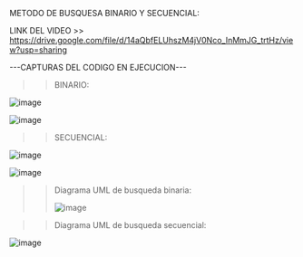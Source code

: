 METODO DE BUSQUESA BINARIO Y SECUENCIAL:   

LINK DEL VIDEO >>  https://drive.google.com/file/d/14aQbfELUhszM4jV0Nco_InMmJG_trtHz/view?usp=sharing 


---CAPTURAS DEL CODIGO EN EJECUCION---

>>BINARIO:
>>
![image](https://github.com/JonathanREV2003/Metodos-de-busquesa-binarioYsecuencial/assets/99297546/a98003f8-a606-4c07-b62f-00a3b8d72cb2)

![image](https://github.com/JonathanREV2003/Metodos-de-busquesa-binarioYsecuencial/assets/99297546/fa4e552b-91d6-4472-9863-ff5a444cb9c7)

>>SECUENCIAL:
>>
![image](https://github.com/JonathanREV2003/Metodos-de-busquesa-binarioYsecuencial/assets/99297546/8623f8fd-3134-41cf-8f5a-fe0b7559072d)

![image](https://github.com/JonathanREV2003/Metodos-de-busquesa-binarioYsecuencial/assets/99297546/86192f48-9277-4bbd-8f60-a5095cc1157d)


>>Diagrama UML de busqueda binaria:
>>
>>![image](https://github.com/JonathanREV2003/Metodos-de-busquesa-binarioYsecuencial/assets/99297546/54d7f1b9-10d1-4271-94f6-bddf44e86e25)


>>Diagrama UML de busqueda secuencial:
>>
![image](https://github.com/JonathanREV2003/Metodos-de-busquesa-binarioYsecuencial/assets/99297546/7293353e-9db0-40c9-8cfb-d712ad8e435d)


